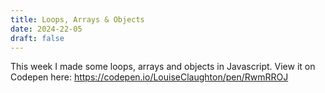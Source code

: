 ```yaml
---
title: Loops, Arrays & Objects
date: 2024-22-05
draft: false
---
```

This week I made some loops, arrays and objects in Javascript. View it on Codepen here: https://codepen.io/LouiseClaughton/pen/RwmRROJ

